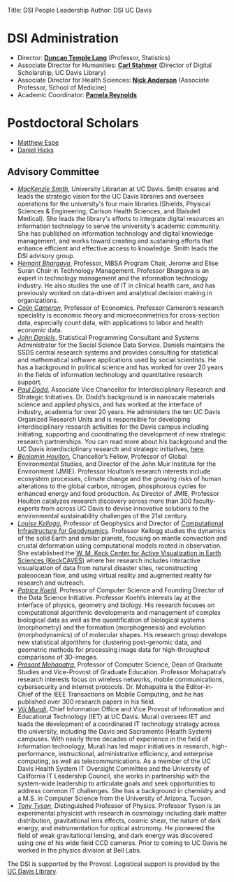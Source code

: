 ﻿Title: DSI People Leadership
Author: DSI UC Davis

# DSI Administration

* Director: __[Duncan Temple Lang](http://www.stat.ucdavis.edu/~duncan)__  (Professor, Statistics)
* Associate Director for Humanities: __[Carl Stahmer](http://www.carlstahmer.com/)__   (Director of Digital Scholarship, UC Davis Library)
* Associate Director for Health Sciences: __[Nick Anderson](http://www.ucdmc.ucdavis.edu/publish/providerbio/search/11634)__  (Associate Professor, School of Medicine)
* Academic Coordinator: __[Pamela Reynolds](mailto:plreynolds@ucdavis.edu)__


# Postdoctoral Scholars
* [Matthew Espe](https://mespe.github.io/)
* [Daniel Hicks](http://dhicks.github.io/)

## Advisory Committee

* _[MacKenzie Smith](https://www.library.ucdavis.edu/about/university-librarian/)_, University Librarian at UC Davis. Smith creates and leads the strategic vision for the UC Davis libraries and oversees operations for the university's four main libraries (Shields, Physical Sciences & Engineering, Carlson Health Sciences, and Blaisdell Medical). She leads the library's efforts to integrate digital resources an information technology to serve the university's academic community. She has published on information technology and digital knowledge management, and works toward creating and sustaining efforts that enhance efficient and effective access to knowledge. Smith leads the DSI advisory group.
* _[Hemant Bhargava](https://sites.google.com/site/hemantb/)_, Professor, MBSA Program Chair, Jerome and Elise Suran Chair in Technology Management. Professor Bhargava is an expert in technology management and the information technology industry. He also studies the use of IT in clinical health care, and has previously worked on data-driven and analytical decision making in organizations.
* _[Colin Cameron](http://cameron.econ.ucdavis.edu/)_, Professor of Economics. Professor Cameron’s research speciality is economic theory and microeconmetrics for cross-section data, especially count data, with applications to labor and health economic data. 
* _[John Daniels](http://socialscience.ucdavis.edu/about-iss/people/john-daniels-ssds-statistical-programming-consultant)_, Statistical Programming Consultant and Systems Administrator for the Social Science Data Service. Daniels maintains the SSDS central research systems and provides consulting for statistical and mathematical software applications used by social scientists. He has a background in political science and has worked for over 20 years in the fields of information technology and quantitative research support.
* _[Paul Dodd](http://research.ucdavis.edu/about-us/or-leadership/#avcirsi)_, Associate Vice Chancellor for Interdisciplinary Research and Strategic Initiatives. Dr. Dodd’s background is in nanoscale materials science and applied physics, and has worked at the interface of industry, academia for over 20 years. He administers the ten UC Davis Organized Research Units and is responsible for developing interdisciplinary research activities for the Davis campus including initiating, supporting and coordinating the development of new strategic research partnerships. You can read more about his background and the UC Davis interdisciplinary research and strategic initiatives, [here](http://research.ucdavis.edu/about-us/or-leadership/#avcirsi).
* _[Benjamin Houlton](https://www.bzhoulton.com/),_ Chancellor’s Fellow, Professor of Global Environmental Studies, and Director of the John Muir Institute for the Environment (JMIE). Professor Houlton’s research interests include ecosystem processes, climate change and the growing risks of human alterations to the global carbon, nitrogen, phosphorous cycles for enhanced energy and food production. As Director of JMIE, Professor Houlton catalyzes research discovery across more than 300 faculty-experts from across UC Davis to devise innovative solutions to the environmental sustainability challenges of the 21st century.
* _[Louise Kellogg](http://geology.ucdavis.edu/people/faculty/kellogg.php)_, Professor of Geophysics and Director of [Computational Infrastructure for Geodynamics](https://geodynamics.org/). Professor Kellogg studies the dynamics of the solid Earth and similar planets, focusing on mantle convection and crustal deformation using computational models rooted in observation. She established the [W. M. Keck Center for Active Visualization in Earth Sciences (KeckCAVES)](http://keckcaves.org/) where her research includes interactive visualization of data from natural disaster sites, reconstructing paleoocean flow, and using virtual reality and augmented reality for research and outreach.
* _[Patrice Koehl](http://web.cs.ucdavis.edu/~koehl/)_, Professor of Computer Science and Founding Director of the Data Science Initiative. Professor Koehl’s interests lay at the interface of physics, geometry and biology. His research focuses on computational algorithmic developments and management of complex biological data as well as the quantification of biological systems (morphometry) and the formation (morphogenesis) and evolution (morphodynamics) of of molecular shapes. His research group develops new statistical algorithms for clustering post-genomic data, and geometric methods for processing image data for high-throughput comparisons of 3D-images.
* _[Prasant Mohapatra](https://faculty.engineering.ucdavis.edu/mohapatra/biography/)_, Professor of Computer Science, Dean of Graduate Studies and Vice-Provost of Graduate Education. Professor Mohapatra’s research interests focus on wireless networks, mobile communications, cybersecurity and internet protocols. Dr. Mohapatra is the Editor-in-Chief of the IEEE Transactions on Mobile Computing, and he has published over 300 research papers in his field.
* _[Viji Murali](https://iet.ucdavis.edu/cio)_, Chief Information Office and Vice Provost of Information and Educational Technology (IET) at UC Davis. Murali oversees IET and leads the development of a coordinated IT technology strategy across the university, including the Davis and Sacramento (Health System) campuses. With nearly three decades of experience in the field of information technology, Murali has led major initiatives in research, high-performance, instructional, administrative efficiency, and enterprise computing, as well as telecommunications. As a member of the UC Davis Health System IT Oversight Committee and the University of California IT Leadership Council, she works in partnership with the system-wide leadership to articulate goals and seek opportunities to address common IT challenges. She has a background in chemistry and a M.S. in Computer Science from the University of Arizona, Tucson.
* _[Tony Tyson](http://tyson.ucdavis.edu/)_, Distinguished Professor of Physics. Professor Tyson is an experimental physicist with research in cosmology including dark matter distribution, gravitational lens effects, cosmic shear, the nature of dark energy, and instrumentation for optical astronomy. He pioneered the field of weak gravitational lensing, and dark energy was discovered using one of his wide field CCD cameras. Prior to coming to UC Davis he worked in the physics division at Bell Labs.

The DSI is supported by the Provost. Logistical support is provided by the [UC Davis Library](https://www.library.ucdavis.edu/).
